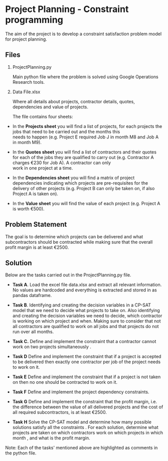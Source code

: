 # Project Planning - Constraint programming

The aim of the project is to develop a constraint satisfaction problem model for project planning. 

## Files

 1. ProjectPlanning.py

    Main python file where the problem is solved using Google Operations Research tools. 
    
 2. Data File.xlsx     
 
      Where all details about projects, contractor details, quotes, dependencies and value of projects.
        
       The file contains four sheets:
      
 
 - In the **Projects sheet** you will find a list of projects, for each 
   projects the jobs that need to be carried out and the months this   
   needs to happen (e.g. Project E required Job J in month M8 and Job A 
   in month M9). 
 - In the **Quotes sheet** you will find a list of contractors and their quotes for each of the jobs they are qualified to carry out
   (e.g. Contractor A charges €230 for Job A). A contractor can only   
   work in one project at a time.    
           
 - In the **Dependencies sheet** you will find a matrix of project dependencies indicating which projects are pre-requisites for
   the delivery of other projects (e.g. Project B can only be taken on, 
   if also Project A is taken on).        
       
- In the **Value sheet** you will find the value of each project (e.g. Project A is worth €500).

##  Problem Statement
The goal is to determine which projects can be delivered and what subcontractors should be contracted while making sure that the overall profit margin is at least €2500. 

## Solution
Below are the tasks carried out in the ProjectPlanning.py file. 

- **Task A**. 
Load the excel file data.xlsx and extract all relevant information. No values are hardcoded and everything is extracted and stored in as pandas dataframe. 

- **Task B**. 
Identifying and creating the decision variables in a CP-SAT model that we need to decide what projects to take on. Also identifying and creating the decision variables we need to decide, which contractor is working on which project and when. Making sure to consider that not all contractors are qualified to work on all jobs and that projects do not run over all months. 

- **Task C.** 
Define and implement the constraint that a contractor cannot work on two projects simultaneously . 

- **Task D**
Define and implement the constraint that if a project is accepted to be delivered then exactly one contractor per job of the project needs to work on it.
- **Task E**
 Define and implement the constraint that if a project is not taken on then no one should be contracted to work on it.
-  **Task F**
Define and implement the project dependency constraints. 
- **Task G**
 Define and implement the constraint that the profit margin, i.e. the difference between the value of all delivered projects and the cost of all required subcontractors, is at least €2500. 
 - **Task H**
  Solve the CP-SAT model and determine how many possible solutions satisfy all the constraints . For each solution, determine what projects are taken on  which contractors work on which projects in which month , and what is the profit margin.

Note: Each of the tasks' mentioned above are highlighted as comments in the python file.
